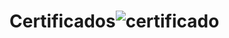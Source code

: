 # Certificados![certificado](https://user-images.githubusercontent.com/88949689/185017040-5c03b330-e9b0-4730-8c4e-ed6b9849161a.png)

